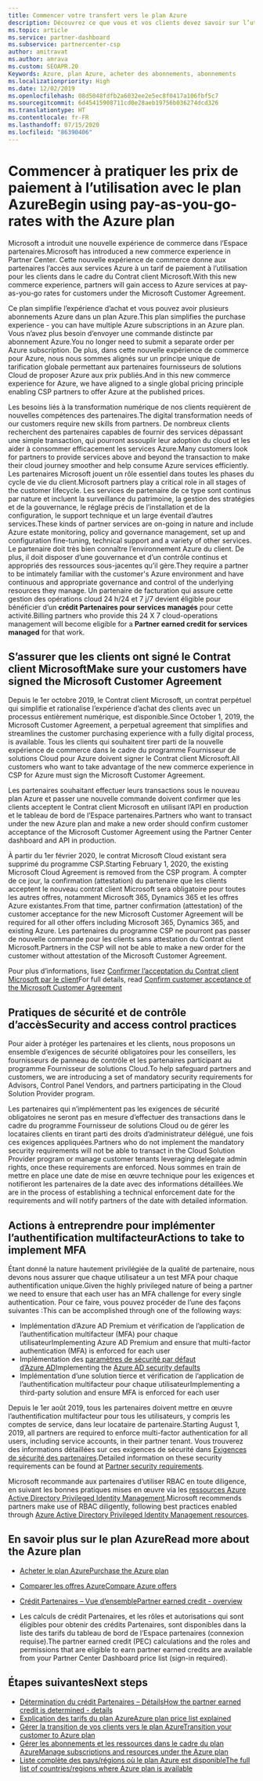 ```yaml
---
title: Commencer votre transfert vers le plan Azure
description: Découvrez ce que vous et vos clients devez savoir sur l’utilisation du plan de paiement à l’utilisation Azure, notamment les premières étapes, les précautions de sécurité et comment démarrer.
ms.topic: article
ms.service: partner-dashboard
ms.subservice: partnercenter-csp
author: amitravat
ms.author: amrava
ms.custom: SEOAPR.20
Keywords: Azure, plan Azure, acheter des abonnements, abonnements
ms.localizationpriority: High
ms.date: 12/02/2019
ms.openlocfilehash: 08d5048fdfb2a6032ee2e5ec8f0417a106fbf5c7
ms.sourcegitcommit: 6d45415908711cd0e28aeb19756b036274dcd326
ms.translationtype: HT
ms.contentlocale: fr-FR
ms.lasthandoff: 07/15/2020
ms.locfileid: "86390406"
---
```

# <a name="begin-using-pay-as-you-go-rates-with-the-azure-plan"></a><span data-ttu-id="50e7d-104">Commencer à pratiquer les prix de paiement à l’utilisation avec le plan Azure</span><span class="sxs-lookup"><span data-stu-id="50e7d-104">Begin using pay-as-you-go-rates with the Azure plan</span></span>

<span data-ttu-id="50e7d-105">Microsoft a introduit une nouvelle expérience de commerce dans l’Espace partenaires.</span><span class="sxs-lookup"><span data-stu-id="50e7d-105">Microsoft has introduced a new commerce experience in Partner Center.</span></span>  <span data-ttu-id="50e7d-106">Cette nouvelle expérience de commerce donne aux partenaires l’accès aux services Azure à un tarif de paiement à l’utilisation pour les clients dans le cadre du Contrat client Microsoft.</span><span class="sxs-lookup"><span data-stu-id="50e7d-106">With this new commerce experience, partners will gain access to Azure services at pay-as-you-go rates for customers under the Microsoft Customer Agreement.</span></span>

<span data-ttu-id="50e7d-107">Ce plan simplifie l’expérience d’achat et vous pouvez avoir plusieurs abonnements Azure dans un plan Azure.</span><span class="sxs-lookup"><span data-stu-id="50e7d-107">This plan simplifies the purchase experience - you can have multiple Azure subscriptions in an Azure plan.</span></span> <span data-ttu-id="50e7d-108">Vous n’avez plus besoin d’envoyer une commande distincte par abonnement Azure.</span><span class="sxs-lookup"><span data-stu-id="50e7d-108">You no longer need to submit a separate order per Azure subscription.</span></span> <span data-ttu-id="50e7d-109">De plus, dans cette nouvelle expérience de commerce pour Azure, nous nous sommes alignés sur un principe unique de tarification globale permettant aux partenaires fournisseurs de solutions Cloud de proposer Azure aux prix publiés.</span><span class="sxs-lookup"><span data-stu-id="50e7d-109">And in this new commerce experience for Azure, we have aligned to a single global pricing principle enabling CSP partners to offer Azure at the published prices.</span></span>

<span data-ttu-id="50e7d-110">Les besoins liés à la transformation numérique de nos clients requièrent de nouvelles compétences des partenaires.</span><span class="sxs-lookup"><span data-stu-id="50e7d-110">The digital transformation needs of our customers require new skills from partners.</span></span> <span data-ttu-id="50e7d-111">De nombreux clients recherchent des partenaires capables de fournir des services dépassant une simple transaction, qui pourront assouplir leur adoption du cloud et les aider à consommer efficacement les services Azure.</span><span class="sxs-lookup"><span data-stu-id="50e7d-111">Many customers look for partners to provide services above and beyond the transaction to make their cloud journey smoother and help consume Azure services efficiently.</span></span> <span data-ttu-id="50e7d-112">Les partenaires Microsoft jouent un rôle essentiel dans toutes les phases du cycle de vie du client.</span><span class="sxs-lookup"><span data-stu-id="50e7d-112">Microsoft partners play a critical role in all stages of the customer lifecycle.</span></span> <span data-ttu-id="50e7d-113">Les services de partenaire de ce type sont continus par nature et incluent la surveillance du patrimoine, la gestion des stratégies et de la gouvernance, le réglage précis de l’installation et de la configuration, le support technique et un large éventail d’autres services.</span><span class="sxs-lookup"><span data-stu-id="50e7d-113">These kinds of partner services are on-going in nature and include Azure estate monitoring, policy and governance management, set up and configuration fine-tuning, technical support and a variety of other services.</span></span> <span data-ttu-id="50e7d-114">Le partenaire doit très bien connaître l’environnement Azure du client. De plus, il doit disposer d’une gouvernance et d’un contrôle continus et appropriés des ressources sous-jacentes qu’il gère.</span><span class="sxs-lookup"><span data-stu-id="50e7d-114">They require a partner to be intimately familiar with the customer's Azure environment and have continuous and appropriate governance and control of the underlying resources they manage.</span></span> <span data-ttu-id="50e7d-115">Un partenaire de facturation qui assure cette gestion des opérations cloud 24 h/24 et 7 j/7 devient éligible pour bénéficier d’un **crédit Partenaires pour services managés** pour cette activité.</span><span class="sxs-lookup"><span data-stu-id="50e7d-115">Billing partners who provide this 24 X 7 cloud-operations management will become eligible for a **Partner earned credit for services managed** for that work.</span></span>

## <a name="make-sure-your-customers-have-signed-the-microsoft-customer-agreement"></a><span data-ttu-id="50e7d-116">S’assurer que les clients ont signé le Contrat client Microsoft</span><span class="sxs-lookup"><span data-stu-id="50e7d-116">Make sure your customers have signed the Microsoft Customer Agreement</span></span>

<span data-ttu-id="50e7d-117">Depuis le 1er octobre 2019, le Contrat client Microsoft, un contrat perpétuel qui simplifie et rationalise l’expérience d’achat des clients avec un processus entièrement numérique, est disponible.</span><span class="sxs-lookup"><span data-stu-id="50e7d-117">Since October 1, 2019, the Microsoft Customer Agreement, a perpetual agreement that simplifies and streamlines the customer purchasing experience with a fully digital process, is available.</span></span> <span data-ttu-id="50e7d-118">Tous les clients qui souhaitent tirer parti de la nouvelle expérience de commerce dans le cadre du programme Fournisseur de solutions Cloud pour Azure doivent signer le Contrat client Microsoft.</span><span class="sxs-lookup"><span data-stu-id="50e7d-118">All customers who want to take advantage of the new commerce experience in CSP for Azure must sign the Microsoft Customer Agreement.</span></span>

<span data-ttu-id="50e7d-119">Les partenaires souhaitant effectuer leurs transactions sous le nouveau plan Azure et passer une nouvelle commande doivent confirmer que les clients acceptent le Contrat client Microsoft en utilisant l’API en production et le tableau de bord de l’Espace partenaires.</span><span class="sxs-lookup"><span data-stu-id="50e7d-119">Partners who want to transact under the new Azure plan and make a new order should confirm customer acceptance of the Microsoft Customer Agreement using the Partner Center dashboard and API in production.</span></span>

<span data-ttu-id="50e7d-120">À partir du 1er février 2020, le contrat Microsoft Cloud existant sera supprimé du programme CSP.</span><span class="sxs-lookup"><span data-stu-id="50e7d-120">Starting February 1, 2020, the existing Microsoft Cloud Agreement is removed from the CSP program.</span></span> <span data-ttu-id="50e7d-121">À compter de ce jour, la confirmation (attestation) du partenaire que les clients acceptent le nouveau contrat client Microsoft sera obligatoire pour toutes les autres offres, notamment Microsoft 365, Dynamics 365 et les offres Azure existantes.</span><span class="sxs-lookup"><span data-stu-id="50e7d-121">From that time, partner confirmation (attestation) of the customer acceptance for the new Microsoft Customer Agreement will be required for all other offers including Microsoft 365, Dynamics 365, and existing Azure.</span></span> <span data-ttu-id="50e7d-122">Les partenaires du programme CSP ne pourront pas passer de nouvelle commande pour les clients sans attestation du Contrat client Microsoft.</span><span class="sxs-lookup"><span data-stu-id="50e7d-122">Partners in the CSP will not be able to make a new order for the customer without attestation of the Microsoft Customer Agreement.</span></span>

<span data-ttu-id="50e7d-123">Pour plus d’informations, lisez [Confirmer l’acceptation du Contrat client Microsoft par le client](confirm-customer-agreement.md)</span><span class="sxs-lookup"><span data-stu-id="50e7d-123">For full details, read [Confirm customer acceptance of the Microsoft Customer Agreement](confirm-customer-agreement.md)</span></span>

## <a name="security-and-access-control-practices"></a><span data-ttu-id="50e7d-124">Pratiques de sécurité et de contrôle d’accès</span><span class="sxs-lookup"><span data-stu-id="50e7d-124">Security and access control practices</span></span>

<span data-ttu-id="50e7d-125">Pour aider à protéger les partenaires et les clients, nous proposons un ensemble d’exigences de sécurité obligatoires pour les conseillers, les fournisseurs de panneau de contrôle et les partenaires participant au programme Fournisseur de solutions Cloud.</span><span class="sxs-lookup"><span data-stu-id="50e7d-125">To help safeguard partners and customers, we are introducing a set of mandatory security requirements for Advisors, Control Panel Vendors, and partners participating in the Cloud Solution Provider program.</span></span>

<span data-ttu-id="50e7d-126">Les partenaires qui n’implémentent pas les exigences de sécurité obligatoires ne seront pas en mesure d’effectuer des transactions dans le cadre du programme Fournisseur de solutions Cloud ou de gérer les locataires clients en tirant parti des droits d’administrateur délégué, une fois ces exigences appliquées.</span><span class="sxs-lookup"><span data-stu-id="50e7d-126">Partners who do not implement the mandatory security requirements will not be able to transact in the Cloud Solution Provider program or manage customer tenants leveraging delegate admin rights, once these requirements are enforced.</span></span> <span data-ttu-id="50e7d-127">Nous sommes en train de mettre en place une date de mise en œuvre technique pour les exigences et notifieront les partenaires de la date avec des informations détaillées.</span><span class="sxs-lookup"><span data-stu-id="50e7d-127">We are in the process of establishing a technical enforcement date for the requirements and will notify partners of the date with detailed information.</span></span>

## <a name="actions-to-take-to-implement-mfa"></a><span data-ttu-id="50e7d-128">Actions à entreprendre pour implémenter l’authentification multifacteur</span><span class="sxs-lookup"><span data-stu-id="50e7d-128">Actions to take to implement MFA</span></span>

<span data-ttu-id="50e7d-129">Étant donné la nature hautement privilégiée de la qualité de partenaire, nous devons nous assurer que chaque utilisateur a un test MFA pour chaque authentification unique.</span><span class="sxs-lookup"><span data-stu-id="50e7d-129">Given the highly privileged nature of being a partner we need to ensure that each user has an MFA challenge for every single authentication.</span></span> <span data-ttu-id="50e7d-130">Pour ce faire, vous pouvez procéder de l’une des façons suivantes :</span><span class="sxs-lookup"><span data-stu-id="50e7d-130">This can be accomplished through one of the following ways:</span></span>

- <span data-ttu-id="50e7d-131">Implémentation d’Azure AD Premium et vérification de l’application de l’authentification multifacteur (MFA) pour chaque utilisateur</span><span class="sxs-lookup"><span data-stu-id="50e7d-131">Implementing Azure AD Premium and ensure that multi-factor authentication (MFA) is enforced for each user</span></span>
- <span data-ttu-id="50e7d-132">Implémentation des [paramètres de sécurité par défaut d’Azure AD](https://docs.microsoft.com/azure/active-directory/conditional-access/concept-conditional-access-security-defaults)</span><span class="sxs-lookup"><span data-stu-id="50e7d-132">Implementing the [Azure AD security defaults](https://docs.microsoft.com/azure/active-directory/conditional-access/concept-conditional-access-security-defaults)</span></span>
- <span data-ttu-id="50e7d-133">Implémentation d’une solution tierce et vérification de l’application de l’authentification multifacteur pour chaque utilisateur</span><span class="sxs-lookup"><span data-stu-id="50e7d-133">Implementing a third-party solution and ensure MFA is enforced for each user</span></span>

<span data-ttu-id="50e7d-134">Depuis le 1er août 2019, tous les partenaires doivent mettre en œuvre l’authentification multifacteur pour tous les utilisateurs, y compris les comptes de service, dans leur locataire de partenaire.</span><span class="sxs-lookup"><span data-stu-id="50e7d-134">Starting August 1, 2019, all partners are required to enforce multi-factor authentication for all users, including service accounts, in their partner tenant.</span></span> <span data-ttu-id="50e7d-135">Vous trouverez des informations détaillées sur ces exigences de sécurité dans [Exigences de sécurité des partenaires](https://docs.microsoft.com/partner-center/partner-security-requirements).</span><span class="sxs-lookup"><span data-stu-id="50e7d-135">Detailed information on these security requirements can be found at [Partner security requirements](https://docs.microsoft.com/partner-center/partner-security-requirements).</span></span>

<span data-ttu-id="50e7d-136">Microsoft recommande aux partenaires d’utiliser RBAC en toute diligence, en suivant les bonnes pratiques mises en œuvre via les [ressources Azure Active Directory Privileged Identity Management](https://docs.microsoft.com/azure/active-directory/privileged-identity-management/pim-configure).</span><span class="sxs-lookup"><span data-stu-id="50e7d-136">Microsoft recommends partners make use of RBAC diligently, following best practices enabled through [Azure Active Directory Privileged Identity Management resources](https://docs.microsoft.com/azure/active-directory/privileged-identity-management/pim-configure).</span></span>

## <a name="read-more-about-the-azure-plan"></a><span data-ttu-id="50e7d-137">En savoir plus sur le plan Azure</span><span class="sxs-lookup"><span data-stu-id="50e7d-137">Read more about the Azure plan</span></span>

- [<span data-ttu-id="50e7d-138">Acheter le plan Azure</span><span class="sxs-lookup"><span data-stu-id="50e7d-138">Purchase the Azure plan</span></span>](purchase-azure-plan.md)

- [<span data-ttu-id="50e7d-139">Comparer les offres Azure</span><span class="sxs-lookup"><span data-stu-id="50e7d-139">Compare Azure offers</span></span>](compare-azure-offers.md)

- [<span data-ttu-id="50e7d-140">Crédit Partenaires – Vue d’ensemble</span><span class="sxs-lookup"><span data-stu-id="50e7d-140">Partner earned credit - overview</span></span>](partner-earned-credit.md)

- <span data-ttu-id="50e7d-141">Les calculs de crédit Partenaires, et les rôles et autorisations qui sont éligibles pour obtenir des crédits Partenaires, sont disponibles dans la liste des tarifs du tableau de bord de l’Espace partenaires (connexion requise).</span><span class="sxs-lookup"><span data-stu-id="50e7d-141">The partner earned credit (PEC) calculations and the roles and permissions that are eligible to earn partner earned credits are available from your Partner Center Dashboard price list (sign-in required).</span></span>

## <a name="next-steps"></a><span data-ttu-id="50e7d-142">Étapes suivantes</span><span class="sxs-lookup"><span data-stu-id="50e7d-142">Next steps</span></span> 

- [<span data-ttu-id="50e7d-143">Détermination du crédit Partenaires – Détails</span><span class="sxs-lookup"><span data-stu-id="50e7d-143">How the partner earned credit is determined - details</span></span>](partner-earned-credit-explanation.md)
- [<span data-ttu-id="50e7d-144">Explication des tarifs du plan Azure</span><span class="sxs-lookup"><span data-stu-id="50e7d-144">Azure plan price list explained</span></span>](azure-plan-price-list.md)
- [<span data-ttu-id="50e7d-145">Gérer la transition de vos clients vers le plan Azure</span><span class="sxs-lookup"><span data-stu-id="50e7d-145">Transition your customer to Azure plan</span></span>](azure-plan-transition.md)
- [<span data-ttu-id="50e7d-146">Gérer les abonnements et les ressources dans le cadre du plan Azure</span><span class="sxs-lookup"><span data-stu-id="50e7d-146">Manage subscriptions and resources under the Azure plan</span></span>](azure-plan-manage.md)
- [<span data-ttu-id="50e7d-147">Liste complète des pays/régions où le plan Azure est disponible</span><span class="sxs-lookup"><span data-stu-id="50e7d-147">The full list of countries/regions where Azure plan is available</span></span>](https://query.prod.cms.rt.microsoft.com/cms/api/am/binary/RE3QN0x)
